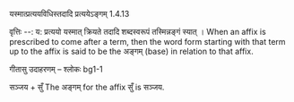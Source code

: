 

 यस्मात्प्रत्ययविधिस्तदादि प्रत्ययेऽङ्गम् 1.4.13 


वृत्तिः --: य: प्रत्ययो यस्मात् क्रियते तदादि शब्दस्वरूपं तस्मिन्नङ्गं स्यात् । When an affix is prescribed to come after a term, then the word form starting with that term up to the affix is said to be the अङ्गम् (base) in relation to that affix. 


गीतासु उदाहरणम् – श्लोकः bg1-1 


सञ्जय + सुँ The अङ्गम् for the affix सुँ is सञ्जय. 


